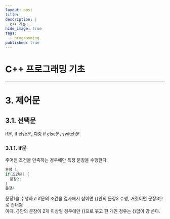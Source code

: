 ```yaml
---
layout: post
title: 
description: |
  c++ 기본
hide_image: true
tags:
  - programming
published: true
---
```


# C++ 프로그래밍 기초
* * *

# 3. 제어문 
## 3.1. 선택문
if문, if else문, 다중 if else문, switch문
### 3.1.1. if문
주어진 조건을 만족하는 경우에만 특정 문장을 수행한다.

```c++
문장 1;
if(조건문) {
  문장2;
}
문장4
```
문장1을 수행하고 if문의 조건을 검사해서 참이면 {}안의 문장2 수행, 거짓이면 문장3으로 건너띔   
이때, {}안의 문장이 2개 이상일 경우에만 {}으로 묶고 한 개인 경우는 {}없이 걍 쓴다.
